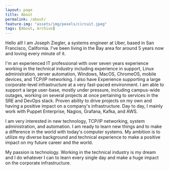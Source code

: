 ```yaml
---
layout: page
title: About
permalink: /about/
feature-img: "assets/img/pexels/circuit.jpeg"
tags: [About, Archive]
---
```


Hello all! I am Joseph Ziegler, a systems engineer at Uber, based in San Francisco, California. I've been living in the Bay area for around 5 years now and loving every minute of it.

I'm an experienced IT professional with over seven years experience working in the technical industry including experience in support, Linux administration, server automation, Windows, MacOS, ChromeOS, mobile devices, and TCP/IP networking. I also have Experience supporting a large corporate-level infrastructure at a very fast-paced environment. I am able to support a large user-base, mostly under pressure, including campus-wide outages, working on several projects at once pertaining to services in the SRE and DevOps stack. Proven ability to drive projects on my own and having a positive impact on a company's infrastructure. Day to day, I mainly work with Puppet Enterprise, Nagios, Grafana, Kafka, and AWS.

I am very interested in new technology, TCP/IP networking, system administration, and automation. I am ready to learn new things and to make a difference in the world with today's computer systems. My ambition is to utilize my diverse background and technical experience to make a positive impact on my future career and the world.

My passion is technology. Working in the technical industry is my dream and I do whatever I can to learn every single day and make a huge impact on the corporate infrastructure.
 
